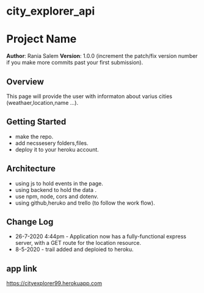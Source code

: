 # city_explorer_api
# Project Name

**Author**: Rania Salem
**Version**: 1.0.0 (increment the patch/fix version number if you make more commits past your first submission).

## Overview
This page will provide the user with informaton about varius cities (weathaer,location,name ...).

## Getting Started
- make the repo.
- add necssesery folders,files.
- deploy it to your heroku account.


## Architecture
- using js to hold events in the page.
- using backend to hold the data .
- use npm, node, cors and dotenv.
- using github,heruko and trello (to follow the work flow).

## Change Log
- 26-7-2020 4:44pm - Application now has a fully-functional express server, with a GET route for the location resource. 
- 8-5-2020 - trail added and deploied to heroku.


## app link 
https://cityexplorer99.herokuapp.com
